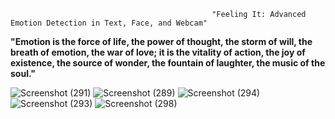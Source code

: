                                                  "Feeling It: Advanced Emotion Detection in Text, Face, and Webcam" 

**"Emotion is the force of life, the power of thought, the storm of will, the breath of emotion, the war of love; it is the vitality of action, the joy of existence, the source of wonder, the fountain of laughter, the music of the soul."**



![Screenshot (291)](https://user-images.githubusercontent.com/90108144/232877582-499b8fc2-7ab7-4282-8b5b-c0e804588624.png)
![Screenshot (289)](https://user-images.githubusercontent.com/90108144/232877598-c5ab1937-9251-413e-bc50-86e4a4c2b03e.png)
![Screenshot (294)](https://user-images.githubusercontent.com/90108144/232877522-6176c165-9830-4f0b-96a6-6d57cdd68557.png)
![Screenshot (293)](https://user-images.githubusercontent.com/90108144/232877546-48418d9e-790b-4c44-ad26-33e1633860d2.png)
![Screenshot (298)](https://user-images.githubusercontent.com/90108144/232877567-fa14b5ab-c09b-4c39-a18b-a5a2c350ce7e.png)



